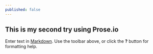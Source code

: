 ```yaml
---
published: false
---
```

## This is my second try using Prose.io

Enter text in [Markdown](http://daringfireball.net/projects/markdown/). Use the toolbar above, or click the **?** button for formatting help.
